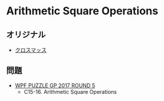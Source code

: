# Arithmetic Square Operations

## オリジナル
- [クロスマッス](arithmeticsquare.md)

## 問題
- [WPF PUZZLE GP 2017 ROUND 5](../questions/wpfpgp2017-5.md)
	- C15-16. Arithmetic Square Operations
